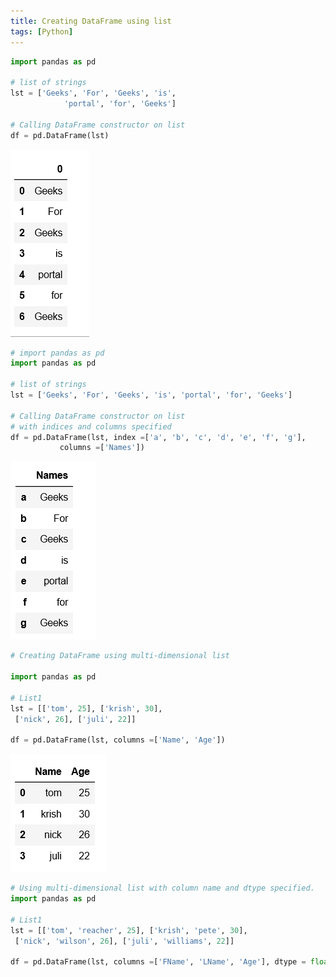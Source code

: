 ```yaml
---
title: Creating DataFrame using list
tags: [Python]
---
```


```python
import pandas as pd
  
# list of strings
lst = ['Geeks', 'For', 'Geeks', 'is', 
            'portal', 'for', 'Geeks']
  
# Calling DataFrame constructor on list
df = pd.DataFrame(lst)
```

![image.png](images/resize,w_960,m_lfit_136ee695.png)

```python
# import pandas as pd
import pandas as pd

# list of strings
lst = ['Geeks', 'For', 'Geeks', 'is', 'portal', 'for', 'Geeks']

# Calling DataFrame constructor on list
# with indices and columns specified
df = pd.DataFrame(lst, index =['a', 'b', 'c', 'd', 'e', 'f', 'g'],
           columns =['Names'])
```

![image.png](images/resize,w_960,m_lfit_7b049993.png)

```python
# Creating DataFrame using multi-dimensional list

import pandas as pd
 
# List1
lst = [['tom', 25], ['krish', 30],
 ['nick', 26], ['juli', 22]]
 
df = pd.DataFrame(lst, columns =['Name', 'Age'])
```

![image.png](images/resize,w_960,m_lfit_9ee03e5e.png)

```python
# Using multi-dimensional list with column name and dtype specified.
import pandas as pd
 
# List1
lst = [['tom', 'reacher', 25], ['krish', 'pete', 30],
 ['nick', 'wilson', 26], ['juli', 'williams', 22]]
 
df = pd.DataFrame(lst, columns =['FName', 'LName', 'Age'], dtype = float)
```
